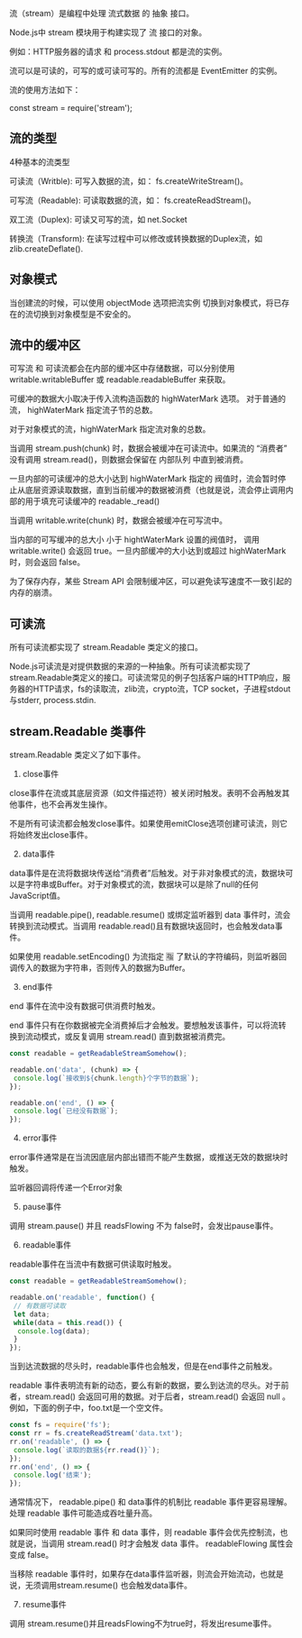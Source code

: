 流（stream）是编程中处理 流式数据 的 抽象 接口。

Node.js中 stream 模块用于构建实现了 流 接口的对象。

例如：HTTP服务器的请求 和 process.stdout 都是流的实例。

流可以是可读的，可写的或可读可写的。所有的流都是 EventEmitter 的实例。

流的使用方法如下：

const stream = require('stream');

## 流的类型

4种基本的流类型

可读流（Writble): 可写入数据的流，如： fs.createWriteStream()。

可写流（Readable): 可读取数据的流，如： fs.createReadStream()。

双工流（Duplex): 可读又可写的流，如 net.Socket

转换流（Transform): 在读写过程中可以修改或转换数据的Duplex流，如 zlib.createDeflate().

## 对象模式

当创建流的时候，可以使用 objectMode 选项把流实例 切换到对象模式，将已存在的流切换到对象模型是不安全的。

## 流中的缓冲区

可写流 和 可读流都会在内部的缓冲区中存储数据，可以分别使用 writable.writableBuffer 或 readable.readableBuffer 来获取。

可缓冲的数据大小取决于传入流构造函数的 highWaterMark 选项。 对于普通的流， highWaterMark 指定流子节的总数。

对于对象模式的流，highWaterMark 指定流对象的总数。

当调用 stream.push(chunk) 时，数据会被缓冲在可读流中。如果流的 “消费者” 没有调用 stream.read()，则数据会保留在 内部队列 中直到被消费。

一旦内部的可读缓冲的总大小达到 highWaterMark 指定的 阀值时，流会暂时停止从底层资源读取数据，直到当前缓冲的数据被消费（也就是说，流会停止调用内部的用于填充可读缓冲的 readable._read()

当调用 writable.write(chunk) 时，数据会被缓冲在可写流中。

当内部的可写缓冲的总大小 小于 hightWaterMark 设置的阀值时， 调用 writable.write() 会返回 true。一旦内部缓冲的大小达到或超过 highWaterMark 时，则会返回 false。

为了保存内存，某些 Stream API 会限制缓冲区，可以避免读写速度不一致引起的内存的崩溃。

## 可读流

所有可读流都实现了 stream.Readable 类定义的接口。

Node.js可读流是对提供数据的来源的一种抽象。所有可读流都实现了stream.Readable类定义的接口。可读流常见的例子包括客户端的HTTP响应，服务器的HTTP请求，fs的读取流，zlib流，crypto流，TCP socket，子进程stdout与stderr, process.stdin.

## stream.Readable 类事件

stream.Readable 类定义了如下事件。

1. close事件

close事件在流或其底层资源（如文件描述符）被关闭时触发。表明不会再触发其他事件，也不会再发生操作。

不是所有可读流都会触发close事件。如果使用emitClose选项创建可读流，则它将始终发出close事件。

2. data事件

data事件是在流将数据块传送给“消费者”后触发。对于非对象模式的流，数据块可以是字符串或Buffer。对于对象模式的流，数据块可以是除了null的任何JavaScript值。

当调用 readable.pipe(), readable.resume() 或绑定监听器到 data 事件时，流会转换到流动模式。当调用 readable.read()且有数据块返回时，也会触发data事件。

如果使用 readable.setEncoding() 为流指定 🈯️ 了默认的字符编码，则监听器回调传入的数据为字符串，否则传入的数据为Buffer。


3. end事件

end 事件在流中没有数据可供消费时触发。

end 事件只有在你数据被完全消费掉后才会触发。要想触发该事件，可以将流转换到流动模式，或反复调用 stream.read() 直到数据被消费完。

```js
const readable = getReadableStreamSomehow();

readable.on('data', (chunk) => {
 console.log(`接收到${chunk.length}个字节的数据`);
});

readable.on('end', () => {
 console.log(`已经没有数据`);
});
```

4. error事件

error事件通常是在当流因底层内部出错而不能产生数据，或推送无效的数据块时触发。

监听器回调将传递一个Error对象

5. pause事件

调用 stream.pause() 并且 readsFlowing 不为 false时，会发出pause事件。

6. readable事件

readable事件在当流中有数据可供读取时触发。

```js
const readable = getReadableStreamSomehow();

readable.on('readable', function() {
 // 有数据可读取
 let data;
 while(data = this.read()) {
  console.log(data);
 }
});
```

当到达流数据的尽头时，readable事件也会触发，但是在end事件之前触发。

readable 事件表明流有新的动态，要么有新的数据，要么到达流的尽头。对于前者，stream.read() 会返回可用的数据。对于后者，stream.read() 会返回 null 。 例如，下面的例子中，foo.txt是一个空文件。

```js
const fs = require('fs');
const rr = fs.createReadStream('data.txt');
rr.on('readable', () => {
 console.log(`读取的数据${rr.read()}`);
});
rr.on('end', () => {
 console.log('结束');
});
```

通常情况下， readable.pipe() 和 data事件的机制比 readable 事件更容易理解。处理 readable 事件可能造成吞吐量升高。

如果同时使用 readable 事件 和 data 事件，则 readable 事件会优先控制流，也就是说，当调用 stream.read() 时才会触发 data 事件。 readableFlowing 属性会变成 false。

当移除 readable 事件时，如果存在data事件监听器，则流会开始流动，也就是说，无须调用stream.resume() 也会触发data事件。

7. resume事件

调用 stream.resume()并且readsFlowing不为true时，将发出resume事件。




